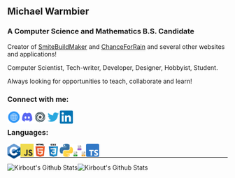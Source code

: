 ## Michael Warmbier

### A Computer Science and Mathematics B.S. Candidate

Creator of [SmiteBuildMaker](http://Smitebuildmaker.com) and [ChanceForRain](http://chanceforrain.info/) and several other websites and applications!

Computer Scientist, Tech-writer, Developer, Designer, Hobbyist, Student.

Always looking for opportunities to teach, collaborate and learn!

### Connect with me:

[<img align="left" alt="My Website" width="30px" src="icons/internet.png"/>][website]
[<img align="left" alt="Discord Community" width="30px" src="icons/discord1.png"/>][discord]
[<img align="left" alt="Kirbout on Repl.it" width="30px" src="icons/repl.png"/>][myRepl]
[<img align="left" alt="Kirbout on Repl.it" width="30px" src="icons/twitter.png"/>][twitter]
[<img align="left" alt="Kirbout on Repl.it" width="30px" src="icons/linkedin.png"/>][linkedin]

</br>

### Languages:

<img align="left" alt="C++ and C languages" width="30px" src="icons/C++.png"/>
<img align="left" alt="JavaScript" width="30px" src="icons/javascript.png"/>
<img align="left" alt="HTML5" width="30px" src="icons/html.png"/>
<img align="left" alt="HCSS3" width="30px" src="icons/css.png"/>
<img align="left" alt="Python" width="30px" src="icons/python.png"/>
<img align="left" alt="JSON, YAML, XML" width="30px" src="icons/json_yaml_xml.png"/>
<img align="left" alt="TypeScript" width="30px" src="icons/ts.png"/>

</br>

---

<img align="left" alt="Kirbout's Github Stats" src="https://github-readme-stats.vercel.app/api/top-langs?username=MichaelWarmbier&show_icons=true&locale=en&layout=compact&theme=react"/>
<img align="left" alt="Kirbout's Github Stats" src="https://github-readme-stats.vercel.app/api?username=michaelwarmbier&show_icons=true&locale=en&theme=react"/>

[website]: http://michaelwarmbier.com
[discord]: https://discord.gg/nEBXeQWzPR
[youtube]: https://www.youtube.com/channel/UC1HP88o4kwLze82F2KDPoVw
[myRepl]: https://replit.com/@Kirbout
[twitter]: https://twitter.com/MichaelWarmbier
[linkedin]: https://www.linkedin.com/in/michaelwarmbier/

[github]: https://github.com/
[repl]: ttps://replit.com/
[atom]: https://atom.io/
[node]: https://nodejs.org/en/
[ts]: https://www.typescriptlang.org/
[visualstudio]: https://code.visualstudio.com/
[gamemaker]: https://www.yoyogames.com/en/gamemaker
[markdown]: https://www.markdownguide.org/
[codepen]: https://codepen.io/


